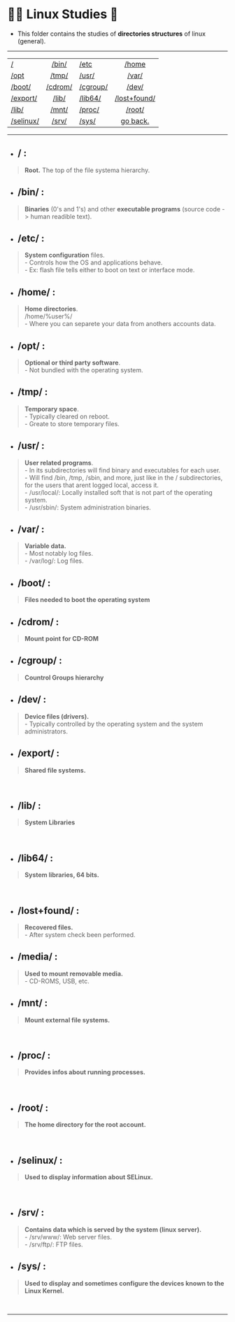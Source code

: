 # :student: Linux Studies :penguin:
* This folder contains the studies of **directories structures** of linux (general).

***

| |  |  |  |
| - | :-: | - | :-: |
| [/](#) | [/bin/](#bin) | [/etc](#etc) | [/home](#home) |
| [/opt](#opt) | [/tmp/](#tmp) | [/usr/](#usr) | [/var/](#var) |
| [/boot/](#boot) | [/cdrom/](#cdrom) | [/cgroup/](#cgroup) | [/dev/](#dev) |
| [/export/](#export) | [/lib/](#lib) | [/lib64/](#lib64) | [/lost+found/](#lostfound) |
| [/lib/](#lib) | [/mnt/](#mnt) | [/proc/](#proc) | [/root/](#root) |
| [/selinux/](#selinux) | [/srv/](#srv) | [/sys/](#sys) | [go back.](../) |


***

* ## / :

> **Root.**
> The top of the file systema hierarchy.

* ## /bin/ :

> **Binaries** (0's and 1's) and other
>**executable programs** (source code -> human readible text).

* ## /etc/ :

> **System configuration** files. <br>- Controls how the OS and applications behave. <br>- Ex: flash file tells either to boot on text or interface mode.

* ## /home/ : 

> **Home directories**.
<br> /home/%user%/
<br>- Where you can separete your data from anothers accounts data.

* ## /opt/ :

> **Optional or third party software**.
<br>- Not bundled with the operating system.

* ## /tmp/ :

> **Temporary space**.
<br>- Typically cleared on reboot.
<br>- Greate to store temporary files.

* ## /usr/ :

> **User related programs**.
<br>- In its subdirectories will find binary and executables for each user.
<br>- Will find /bin, /tmp, /sbin, and more, just like in the / subdirectories, for the users that arent logged local, access it.
<br>- /usr/local/: Locally installed soft that is not part of the operating system.
<br>- /usr/sbin/: System administration binaries.

* ## /var/ :

> **Variable data.**
<br>- Most notably log files.
<br>- /var/log/: Log files.

*  ## /boot/ :

> **Files needed to boot the operating system**

*  ## /cdrom/ :

> **Mount point for CD-ROM**

*  ## /cgroup/ :

> **Countrol Groups hierarchy**

*  ## /dev/ :

> **Device files (drivers).**
<br>- Typically controlled by the operating system and the system administrators.


*  ## /export/ :

> **Shared file systems.**
<br>

*  ## /lib/ :

> **System Libraries**
<br>

*  ## /lib64/ :

> **System libraries, 64 bits.**
<br>

*  ## /lost+found/ :

> **Recovered files.**
<br>- After system check been performed.

*  ## /media/ :

> **Used to mount removable media.**
<br>- CD-ROMS, USB, etc.

*  ## /mnt/ :

> **Mount external file systems.**
<br>

*  ## /proc/ :

> **Provides infos about running processes.**
<br>

*  ## /root/ :

> **The home directory for the root account.**
<br>

*  ## /selinux/ :

> **Used to display information about SELinux.**
<br>

*  ## /srv/ :

> **Contains data which is served by the system (linux server).**
<br>- /srv/www/: Web server files.
<br>- /srv/ftp/: FTP files.

*  ## /sys/ :

> **Used to display and sometimes configure the devices known to the Linux Kernel.**
<br>

***

